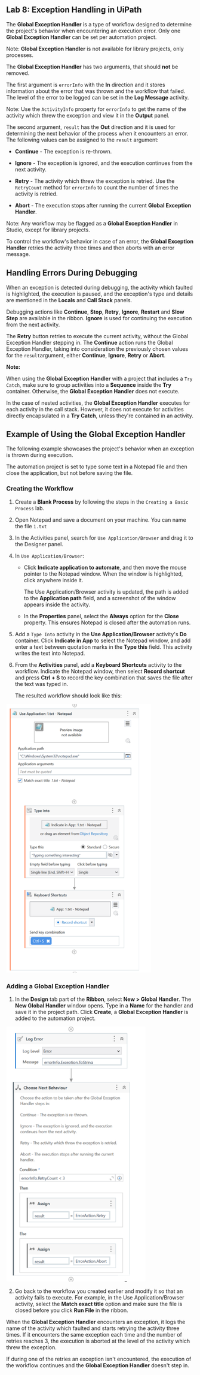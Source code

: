 

Lab 8: Exception Handling in UiPath
-----------------------------------

The **Global Exception Handler** is a type of workflow designed to
determine the project's behavior when encountering an execution error.
Only one **Global Exception Handler** can be set per automation project.

Note: **Global Exception Handler** is not available
for library projects, only processes.

The **Global Exception Handler** has two arguments,
that should **not** be removed.


The first argument is `errorInfo` with the **In** direction
and it stores information about the error that was thrown and the
workflow that failed. The level of the error to be logged can be set in
the **Log Message** activity.


Note: Use the `ActivityInfo` property for
`errorInfo` to get the name of the activity which threw the
exception and view it in the **Output** panel.


The second argument, `result` has the **Out** direction and
it is used for determining the next behavior of the process when it
encounters an error. The following values can be assigned to the
`result` argument:


- **Continue** - The exception is re-thrown.

- **Ignore** - The exception is ignored, and the execution continues
    from the next activity.

- **Retry** - The activity which threw the exception is retried. Use
    the `RetryCount` method for `errorInfo` to
    count the number of times the activity is
    retried.

- **Abort** - The execution stops after running the current **Global
    Exception Handler**.

Note: Any workflow may be flagged as a **Global Exception Handler** in Studio, except for library projects.
    
To control the workflow's behavior in case of an error, the **Global Exception Handler** retries the activity three times and then aborts
with an error message.

## Handling Errors During Debugging

When an exception is detected during debugging, the activity which
faulted is highlighted, the execution is paused, and the exception\'s
type and details are mentioned in the **Locals** and **Call Stack**
panels.

Debugging actions like **Continue**, **Stop**, **Retry**, **Ignore**, **Restart** and **Slow Step** are available in the ribbon. **Ignore** is used for continuing
the execution from the next activity.


The **Retry** button retries to execute the current activity, without
the Global Exception Handler stepping in. The **Continue** action runs
the Global Exception Handler, taking into consideration the previously
chosen values for the `result`argument, either
**Continue**, **Ignore**, **Retry** or **Abort**.


**Note:**

When using the **Global Exception Handler** with a project that includes
a `Try Catch`, make
sure to group activities into a **Sequence** inside the **Try**
container. Otherwise, the **Global Exception Handler** does not execute.

In the case of nested activities, the **Global Exception Handler**
executes for each activity in the call stack. However, it does not
execute for activities directly encapsulated in a **Try Catch**, unless
they\'re contained in an activity.

## Example of Using the Global Exception Handler

The following example showcases the project's behavior when an exception
is thrown during execution.

The automation project is set to type some text in a Notepad file and
then close the application, but not before saving the file.


### Creating the Workflow


1.  Create a **Blank Process** by following the steps in the
    `Creating a Basic Process` lab.
2.  Open Notepad and save a document on your machine. You can name the
    file `1.txt`
3.  In the Activities panel, search for `Use Application/Browser` and
    drag it to the Designer panel.
4.  In `Use Application/Browser`:

    -   Click **Indicate application to automate**, and then move the
        mouse pointer to the Notepad window. When the window is
        highlighted, click anywhere inside it.

        The Use Application/Browser activity is updated, the path is
        added to the **Application path** field, and a screenshot of the
        window appears inside the activity.
        
    -   In the **Properties** panel, select the **Always** option for
        the **Close** property. This ensures Notepad is closed after the
        automation runs.
    
5.  Add a `Type Into`
    activity in the **Use Application/Browser** activity's **Do**
    container. Click **Indicate in App** to select the Notepad window,
    and add enter a text between quotation marks in the **Type this**
    field. This activity writes the text into Notepad.
6.  From the **Activities** panel, add a **Keyboard Shortcuts**
    activity to the workflow. Indicate the Notepad window, then select
    **Record shortcut** and press **Ctrl + S** to record the key
    combination that saves the file after the text was typed in.

    The resulted workflow should look like this:

![](./images/e1.png)

### Adding a Global Exception Handler

1.  In the **Design** tab part of the **Ribbon**, select **New \>
    Global Handler**. The **New Global Handler** window opens. Type in a
    **Name** for the handler and save it in the project path. Click
    **Create**, a **Global Exception Handler** is added to the
    automation project.

![](./images/e2.png)

2.  Go back to the workflow you created earlier and modify it so that
    an activity fails to execute. For example, in the Use
    Application/Browser activity, select the **Match exact title**
    option and make sure the file is closed before you click **Run
    File** in the ribbon.


When the **Global Exception Handler** encounters an exception, it logs
the name of the activity which faulted and starts retrying the activity
three times. If it encounters the same exception each time and the
number of retries reaches 3, the execution is aborted at the level of
the activity which threw the exception.

If during one of the retries an exception isn't encountered, the
execution of the workflow continues and the **Global Exception Handler**
doesn't step in.
